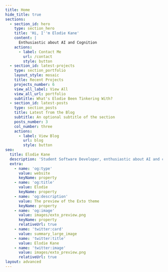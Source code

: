 ```yaml
---
title: Home
hide_title: true
sections:
  - section_id: hero
    type: section_hero
    title: 'Hi, I''m Elodie Kane'
    content: |
      Enthusiastic about AI and Cognition
    actions:
      - label: Contact Me
        url: /contact
        style: button
  - section_id: latest-projects
    type: section_portfolio
    layout_style: mosaic
    title: Recent Projects
    projects_number: 6
    view_all_label: View All
    view_all_url: portfolio
    subtitle: What's Elodie Been Tinkering With?
  - section_id: latest-posts
    type: section_posts
    title: Latest from the Blog
    subtitle: An optional subtitle of the section
    posts_number: 3
    col_number: three
    actions:
      - label: View Blog
        url: blog
        style: button
seo:
  title: Elodie Kane
  description: 'Student Software Developer, enthusiastic about AI and cognition.'
  extra:
    - name: 'og:type'
      value: website
      keyName: property
    - name: 'og:title'
      value: Elodie
      keyName: property
    - name: 'og:description'
      value: The preview of the Exto theme
      keyName: property
    - name: 'og:image'
      value: images/exto_preview.png
      keyName: property
      relativeUrl: true
    - name: 'twitter:card'
      value: summary_large_image
    - name: 'twitter:title'
      value: Elodie Kane
    - name: 'twitter:image'
      value: images/exto_preview.png
      relativeUrl: true
layout: advanced
---
```

